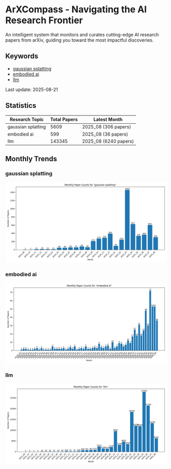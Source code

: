 # ArXCompass - Navigating the AI Research Frontier
An intelligent system that monitors and curates cutting-edge AI research papers from arXiv, guiding you toward the most impactful discoveries.

## Keywords

- [gaussian splatting](gaussian_splatting/)
- [embodied ai](embodied_ai/)
- [llm](llm/)

Last update: 2025-08-21

## Statistics

| Research Topic | Total Papers | Latest Month |
| --- | --- | --- |
| gaussian splatting | 5609 | 2025_08 (306 papers) |
| embodied ai | 599 | 2025_08 (36 papers) |
| llm | 143345 | 2025_08 (6240 papers) |

## Monthly Trends

### gaussian splatting

![Monthly Paper Counts for gaussian splatting](gaussian_splatting/monthly_stats.png)

### embodied ai

![Monthly Paper Counts for embodied ai](embodied_ai/monthly_stats.png)

### llm

![Monthly Paper Counts for llm](llm/monthly_stats.png)


